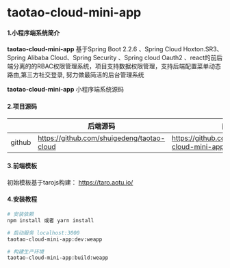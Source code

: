 # taotao-cloud-mini-app

#### 1.小程序端系统简介

**taotao-cloud-mini-app** 基于Spring Boot 2.2.6  、Spring Cloud Hoxton.SR3、Spring Alibaba Cloud、Spring Security 、Spring cloud Oauth2 、react的前后端分离的的RBAC权限管理系统，项目支持数据权限管理，支持后端配置菜单动态路由,第三方社交登录, 努力做最简洁的后台管理系统

**taotao-cloud-mini-app** 小程序端系统源码

#### 2.项目源码

|     |   后端源码  |   前端源码  |
|---  |--- | --- |
|  github   |  https://github.com/shuigedeng/taotao-cloud   |  https://github.com/shuigedeng/taotao-cloud-mini-app   |


#### 3.前端模板

初始模板基于tarojs构建： https://taro.aotu.io/

#### 4.安装教程

``` bash
# 安装依赖
npm install 或者 yarn install

# 启动服务 localhost:3000
taotao-cloud-mini-app:dev:weapp

# 构建生产环境
taotao-cloud-mini-app:build:weapp
```

